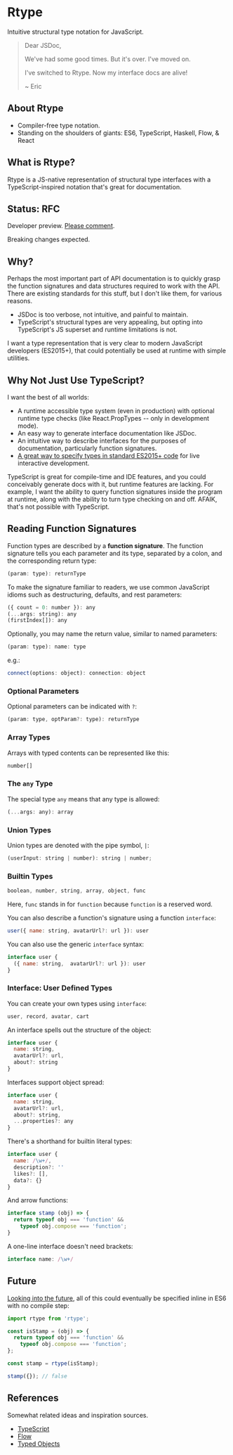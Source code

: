 # Rtype

Intuitive structural type notation for JavaScript.

> Dear JSDoc,
>
> We've had some good times.
> But it's over. I've moved on.
> 
> I've switched to Rtype.
> Now my interface docs are alive!
> 
> ~ Eric


## About Rtype

* Compiler-free type notation. 
* Standing on the shoulders of giants: ES6, TypeScript, Haskell, Flow, & React

## What is Rtype?

Rtype is a JS-native representation of structural type interfaces with a TypeScript-inspired notation that's great for documentation.


## Status: RFC

Developer preview. [Please comment](https://github.com/ericelliott/rtype/issues/new).

Breaking changes expected.


## Why?

Perhaps the most important part of API documentation is to quickly grasp the function signatures and data structures required to work with the API. There are existing standards for this stuff, but I don't like them, for various reasons.

* JSDoc is too verbose, not intuitive, and painful to maintain.
* TypeScript's structural types are very appealing, but opting into TypeScript's JS superset and runtime limitations is not.

I want a type representation that is very clear to modern JavaScript developers (ES2015+), that could potentially be used at runtime with simple utilities.


## Why Not Just Use TypeScript?

I want the best of all worlds:

* A runtime accessible type system (even in production) with optional runtime type checks (like React.PropTypes -- only in development mode).
* An easy way to generate interface documentation like JSDoc.
* An intuitive way to describe interfaces for the purposes of documentation, particularly function signatures.
* [A great way to specify types in standard ES2015+ code](https://github.com/ericelliott/rfx#rfx) for live interactive development.

TypeScript is great for compile-time and IDE features, and you could conceivably generate docs with it, but runtime features are lacking. For example, I want the ability to query function signatures inside the program at runtime, along with the ability to turn type checking on and off. AFAIK, that's not possible with TypeScript.



## Reading Function Signatures

Function types are described by a **function signature**. The function signature tells you each parameter and its type, separated by a colon, and the corresponding return type:

```js
(param: type): returnType
```

To make the signature familiar to readers, we use common JavaScript idioms such as destructuring, defaults, and rest parameters:

```js
({ count = 0: number }): any
(...args: string): any
(firstIndex[]): any
```

Optionally, you may name the return value, similar to named parameters:

```js
(param: type): name: type
```

e.g.:
```js
connect(options: object): connection: object
```

### Optional Parameters

Optional parameters can be indicated with `?`:

```js
(param: type, optParam?: type): returnType
```

### Array Types

Arrays with typed contents can be represented like this:

```js
number[]
```

### The `any` Type

The special type `any` means that any type is allowed:

```js
(...args: any): array
```


### Union Types

Union types are denoted with the pipe symbol, `|`:

```js
(userInput: string | number): string | number;
```

### Builtin Types

```js
boolean, number, string, array, object, func
```

Here, `func` stands in for `function` because `function` is a reserved word.

You can also describe a function's signature using a function `interface`:

```js
user({ name: string, avatarUrl?: url }): user
```

You can also use the generic `interface` syntax:

```js
interface user {
  ({ name: string,  avatarUrl?: url }): user
}
```


### Interface: User Defined Types

You can create your own types using `interface`:

```js
user, record, avatar, cart
```

An interface spells out the structure of the object:

```js
interface user {
  name: string,
  avatarUrl?: url,
  about?: string
}
```

Interfaces support object spread:

```js
interface user {
  name: string,
  avatarUrl?: url,
  about?: string,
  ...properties?: any
}
```


There's a shorthand for builtin literal types:

```js
interface user {
  name: /\w+/,
  description?: ''
  likes?: [],
  data?: {}
}
```

And arrow functions:

```js
interface stamp (obj) => {
  return typeof obj === 'function' &&
    typeof obj.compose === 'function';
}
```


A one-line interface doesn't need brackets:

```js
interface name: /\w+/
```


## Future

[Looking into the future](docs/future.md), all of this could eventually be specified inline in ES6 with no compile step:

```js
import rtype from 'rtype';

const isStamp = (obj) => {
  return typeof obj === 'function' &&
    typeof obj.compose === 'function';
};

const stamp = rtype(isStamp);

stamp({}); // false
```

## References

Somewhat related ideas and inspiration sources.

* [TypeScript](http://www.typescriptlang.org/)
* [Flow](http://flowtype.org/)
* [Typed Objects](http://wiki.ecmascript.org/doku.php?id=harmony:typed_objects)
